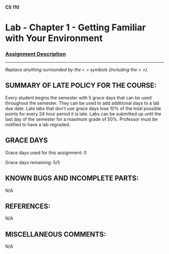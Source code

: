 #### CS 110
# Lab - Chapter 1 - Getting Familiar with Your Environment

### [Assignment Description](https://docs.google.com/document/d/1j0CNd4KglkOGcRWAJZoJ__PEirOluNjHWm0NtmvEVRo/edit?usp=sharing)

***

_Replace anything surrounded by the `< >` symbols (including the < >)._

## SUMMARY OF LATE POLICY FOR THE COURSE:
 Every student begins the semester with 5 grace days that can be used throughout the semester. They can be used to add additional days to a lab due date. Late labs that don't use grace days lose 10% of the total possible points for every 24 hour period it is late. Labs can be submitted up until the last day of the semester for a maximum grade of 50%. Professor must be notified to have a lab regraded.

## GRACE DAYS
Grace days used for this assignment: 0

Grace days remaining: 5/5

## KNOWN BUGS AND INCOMPLETE PARTS:
 N/A

## REFERENCES:
 N/A

## MISCELLANEOUS COMMENTS:
 N/A
